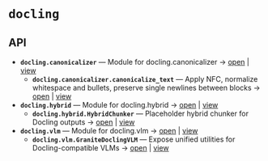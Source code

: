 # `docling`

<!-- START doctoc generated TOC please keep comment here to allow auto update -->
<!-- END doctoc generated TOC please keep comment here to allow auto update -->

## API
- **`docling.canonicalizer`** — Module for docling.canonicalizer → [open](vscode://file//home/paul/kgfoundry/src/docling/canonicalizer.py:1:1) | [view](canonicalizer.py#L1)
  - **`docling.canonicalizer.canonicalize_text`** — Apply NFC, normalize whitespace and bullets, preserve single newlines between blocks → [open](vscode://file//home/paul/kgfoundry/src/docling/canonicalizer.py:13:1) | [view](canonicalizer.py#L13-L36)
- **`docling.hybrid`** — Module for docling.hybrid → [open](vscode://file//home/paul/kgfoundry/src/docling/hybrid.py:1:1) | [view](hybrid.py#L1)
  - **`docling.hybrid.HybridChunker`** — Placeholder hybrid chunker for Docling outputs → [open](vscode://file//home/paul/kgfoundry/src/docling/hybrid.py:8:1) | [view](hybrid.py#L8-L11)
- **`docling.vlm`** — Module for docling.vlm → [open](vscode://file//home/paul/kgfoundry/src/docling/vlm.py:1:1) | [view](vlm.py#L1)
  - **`docling.vlm.GraniteDoclingVLM`** — Expose unified utilities for Docling-compatible VLMs → [open](vscode://file//home/paul/kgfoundry/src/docling/vlm.py:8:1) | [view](vlm.py#L8-L11)
